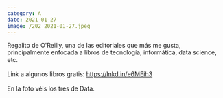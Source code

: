 ```yaml
--- 
category: A 
date: 2021-01-27 
image: /202_2021-01-27.jpeg 
--- 
```


Regalito de O'Reilly, una de las editoriales que más me gusta, principalmente enfocada a libros de tecnología, informática, data science, etc. <br><br>Link a algunos libros gratis: https://lnkd.in/e6MEih3<br><br>En la foto véis los tres de Data.